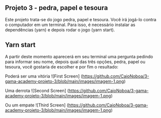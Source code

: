 ## Projeto 3 - pedra, papel e tesoura

Este projeto trata-se do jogo pedra, papel e tesoura. Você irá jogá-lo contra o computador em um terminal. Para isso, é necessário instalar as dependências (yarn) e depois rodar o jogo (yarn start).

## Yarn start

A partir deste momento aparecerá em seu terminal uma pergunta pedindo para informar seu nome, depois qual das três opções, pedra, papel ou tesoura, você gostaria de escolher e por fim o resultado:

Poderá ser uma vitória
![First Screen] (https://github.com/CaioNoboa/3-gama-academy-projeto-3/blob/main/images/imagem-1.png)

Uma derrota
![Second Screen] (https://github.com/CaioNoboa/3-gama-academy-projeto-3/blob/main/images/imagem-1.png)

Ou um empate
![Third Screen] (https://github.com/CaioNoboa/3-gama-academy-projeto-3/blob/main/images/imagem-1.png)